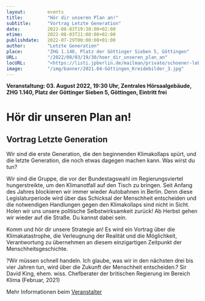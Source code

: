 ```yaml
---
layout:        events
title:         "Hör dir unseren Plan an!"
subtitle:      "Vortrag Letzte Generation"
date:          2022-08-03T19:30:00+02:00
etime:         2022-08-03T21:00:00+02:00
publishdate:   2022-07-29T00:00:00+01:00
author:        "Letzte Generation"
place:         "ZHG 1.140, Platz der Göttinger Sieben 5, Göttingen"
URL:           "/2022/08/03/19/30/hoer_dir_unseren_plan_an"
locURL:        "<https://listi.jpberlin.de/mailman/private/schoener-leben/attachments/20220728/f0c132f7/attachment-0001.htm>"
image:         "/img/banner/2021.04-Göttingen_Kreidebilder_3.jpg"
---
```


**Veranstaltung: 03. August 2022, 19:30 Uhr, Zentrales Hörsaalgebäude, ZHG
1.140, Platz der Göttinger Sieben 5, Göttingen, Eintritt frei**

Hör dir unseren Plan an!
===========

Vortrag Letzte Generation
-----------



Wir sind die erste Generation, die den beginnenden Klimakollaps spürt, und die letzte Generation, die noch etwas dagegen machen kann. Was wirst du tun?

Wir sind die Gruppe, die vor der Bundestagswahl im Regierungsviertel hungerstreikte, um den Klimanotfall auf den Tisch zu bringen. Seit Anfang des Jahres blockieren wir immer wieder Autobahnen in Berlin. Denn diese Legislaturperiode wird über das Schicksal der Menschheit entscheiden und die notwendigen Handlungen gegen den Klimakollaps sind nicht in Sicht. Holen wir uns unsere politische Selbstwirksamkeit zurück! Ab Herbst gehen wir wieder auf die Straße. Du kannst dabei sein.

Komm und hör dir unsere Strategie an! Es wird ein Vortrag über die Klimakatastrophe, die Verleugnung der Realität und die Möglichkeit, Verantwortung zu übernehmen an diesem einzigartigen Zeitpunkt der Menschheitsgeschichte.

?Wir müssen schnell handeln. Ich glaube, was wir in den nächsten drei bis vier Jahren tun, wird über die Zukunft der Menschheit entscheiden.? Sir David King, ehem. wiss. Chefberater der britischen Regierung im Bereich Klima (Februar, 2021)


Mehr Informationen beim [Veranstalter](<https://listi.jpberlin.de/mailman/private/schoener-leben/attachments/20220728/f0c132f7/attachment-0001.htm>)
